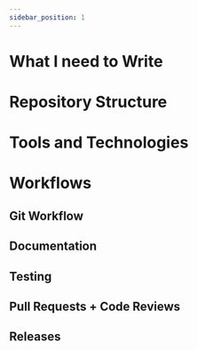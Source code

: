 ```yaml
---
sidebar_position: 1
---
```


# What I need to Write

# Repository Structure

# Tools and Technologies

# Workflows

## Git Workflow

## Documentation

## Testing

## Pull Requests + Code Reviews

## Releases